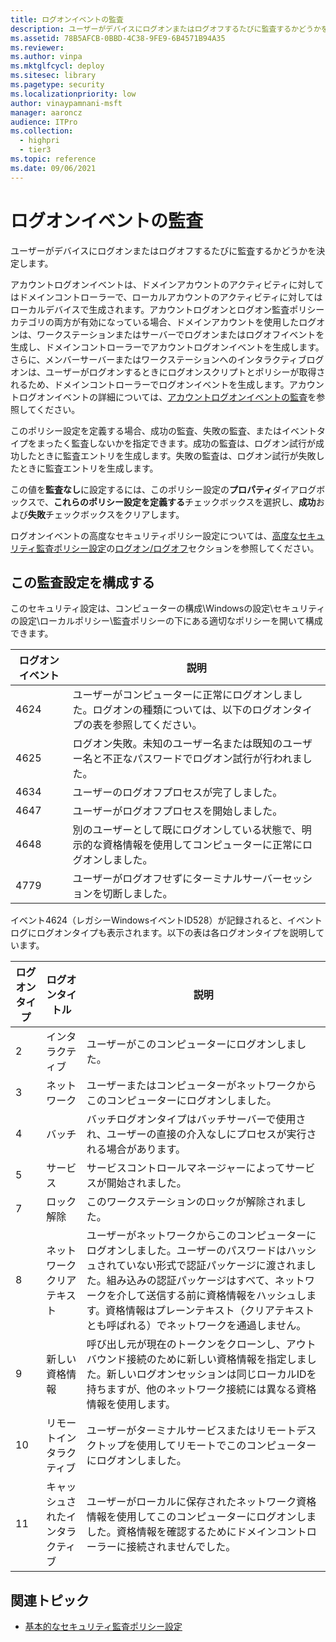 ```yaml
---
title: ログオンイベントの監査
description: ユーザーがデバイスにログオンまたはログオフするたびに監査するかどうかを決定します。
ms.assetid: 78B5AFCB-0BBD-4C38-9FE9-6B4571B94A35
ms.reviewer:
ms.author: vinpa
ms.mktglfcycl: deploy
ms.sitesec: library
ms.pagetype: security
ms.localizationpriority: low
author: vinaypamnani-msft
manager: aaroncz
audience: ITPro
ms.collection:
  - highpri
  - tier3
ms.topic: reference
ms.date: 09/06/2021
---
```


# ログオンイベントの監査

ユーザーがデバイスにログオンまたはログオフするたびに監査するかどうかを決定します。

アカウントログオンイベントは、ドメインアカウントのアクティビティに対してはドメインコントローラーで、ローカルアカウントのアクティビティに対してはローカルデバイスで生成されます。アカウントログオンとログオン監査ポリシーカテゴリの両方が有効になっている場合、ドメインアカウントを使用したログオンは、ワークステーションまたはサーバーでログオンまたはログオフイベントを生成し、ドメインコントローラーでアカウントログオンイベントを生成します。さらに、メンバーサーバーまたはワークステーションへのインタラクティブログオンは、ユーザーがログオンするときにログオンスクリプトとポリシーが取得されるため、ドメインコントローラーでログオンイベントを生成します。アカウントログオンイベントの詳細については、[アカウントログオンイベントの監査](basic-audit-account-logon-events.md)を参照してください。

このポリシー設定を定義する場合、成功の監査、失敗の監査、またはイベントタイプをまったく監査しないかを指定できます。成功の監査は、ログオン試行が成功したときに監査エントリを生成します。失敗の監査は、ログオン試行が失敗したときに監査エントリを生成します。

この値を**監査なし**に設定するには、このポリシー設定の**プロパティ**ダイアログボックスで、**これらのポリシー設定を定義する**チェックボックスを選択し、**成功**および**失敗**チェックボックスをクリアします。

ログオンイベントの高度なセキュリティポリシー設定については、[高度なセキュリティ監査ポリシー設定](advanced-security-audit-policy-settings.md)の[ログオン/ログオフ](advanced-security-audit-policy-settings.md#logonlogoff)セクションを参照してください。

## この監査設定を構成する

このセキュリティ設定は、コンピューターの構成\\Windowsの設定\\セキュリティの設定\\ローカルポリシー\\監査ポリシーの下にある適切なポリシーを開いて構成できます。

| ログオンイベント | 説明 |
| - | - |
| 4624          | ユーザーがコンピューターに正常にログオンしました。ログオンの種類については、以下のログオンタイプの表を参照してください。                                                                                          |
| 4625          | ログオン失敗。未知のユーザー名または既知のユーザー名と不正なパスワードでログオン試行が行われました。                                                                                                     |
| 4634          | ユーザーのログオフプロセスが完了しました。                                                                                                                                                                    |
| 4647          | ユーザーがログオフプロセスを開始しました。                                                                                                                                                                            |
| 4648          | 別のユーザーとして既にログオンしている状態で、明示的な資格情報を使用してコンピューターに正常にログオンしました。                                                                                             |
| 4779          | ユーザーがログオフせずにターミナルサーバーセッションを切断しました。                                                                                                                                              |


イベント4624（レガシーWindowsイベントID528）が記録されると、イベントログにログオンタイプも表示されます。以下の表は各ログオンタイプを説明しています。

| ログオンタイプ | ログオンタイトル | 説明 |
| - | - | - |
| 2          | インタラクティブ       | ユーザーがこのコンピューターにログオンしました。|
| 3          | ネットワーク           | ユーザーまたはコンピューターがネットワークからこのコンピューターにログオンしました。|
| 4          | バッチ             | バッチログオンタイプはバッチサーバーで使用され、ユーザーの直接の介入なしにプロセスが実行される場合があります。|
| 5          | サービス           | サービスコントロールマネージャーによってサービスが開始されました。|
| 7          | ロック解除            | このワークステーションのロックが解除されました。|
| 8          | ネットワーククリアテキスト  | ユーザーがネットワークからこのコンピューターにログオンしました。ユーザーのパスワードはハッシュされていない形式で認証パッケージに渡されました。組み込みの認証パッケージはすべて、ネットワークを介して送信する前に資格情報をハッシュします。資格情報はプレーンテキスト（クリアテキストとも呼ばれる）でネットワークを通過しません。 |
| 9          | 新しい資格情報    | 呼び出し元が現在のトークンをクローンし、アウトバウンド接続のために新しい資格情報を指定しました。新しいログオンセッションは同じローカルIDを持ちますが、他のネットワーク接続には異なる資格情報を使用します。|
| 10         | リモートインタラクティブ | ユーザーがターミナルサービスまたはリモートデスクトップを使用してリモートでこのコンピューターにログオンしました。|
| 11         | キャッシュされたインタラクティブ | ユーザーがローカルに保存されたネットワーク資格情報を使用してこのコンピューターにログオンしました。資格情報を確認するためにドメインコントローラーに接続されませんでした。|

## 関連トピック

- [基本的なセキュリティ監査ポリシー設定](basic-security-audit-policy-settings.md)
